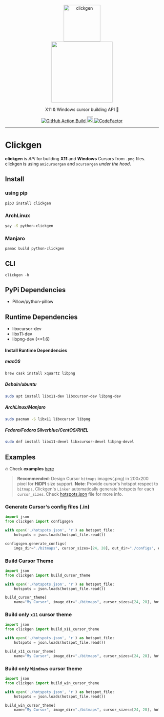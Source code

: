 <!-- Branding -->
<p align="center">
  <img src="https://imgur.com/L2IZ2MH.png" width="120" alt="clickgen" />
  <br />
  <img src="https://i.imgur.com/TeItlMh.png" width="200" />
</p>

<p align="center">
  X11 & Windows cursor building API 👷
</p>

<!-- Badges -->
<p align="center">
  <a href="https://github.com/ful1ie5/clickgen/actions?query=workflow%3Abuild">
    <img alt="GitHub Action Build" src="https://github.com/ful1e5/clickgen/workflows/build/badge.svg" />
  </a>

  <a href="https://badge.fury.io/py/clickgen">
    <img src="https://badge.fury.io/py/clickgen.svg" alt="PyPI version" height="20">
  </a>

  <a href="https://www.codefactor.io/repository/github/ful1e5/clickgen">
    <img src="https://www.codefactor.io/repository/github/ful1e5/clickgen/badge" alt="CodeFactor" />
  </a>
</p>

---

# Clickgen

**clickgen** is _API_ for building **X11** and **Windows** Cursors from `.png` files. clickgen is using `anicursorgen` and `xcursorgen` _under the hood_.

## Install

### using pip

```bash
pip3 install clickgen
```

### ArchLinux

```bash
yay -S python-clickgen
```

### Manjaro

```bash
pamac build python-clickgen
```

## CLI

```
clickgen -h
```

## PyPi Dependencies

- Pillow/python-pillow

## Runtime Dependencies

- libxcursor-dev
- libx11-dev
- libpng-dev (<=1.6)

#### Install Runtime Dependencies

##### macOS

```bash
brew cask install xquartz libpng
```

##### Debain/ubuntu

```bash
sudo apt install libx11-dev libxcursor-dev libpng-dev
```

##### ArchLinux/Manjaro

```bash
sudo pacman -S libx11 libxcursor libpng
```

##### Fedora/Fedora Silverblue/CentOS/RHEL

```bash
sudo dnf install libx11-devel libxcursor-devel libpng-devel
```

## Examples

🔥 Check **examples** [here](./examples/)

> **Recommended**: Design Cursor `bitmaps` images(.png) in 200x200 pixel for **HiDPI** size support.
> **Note**: Provide cursor's hotspot respect to `bitmaps`, Clickgen's `Linker` automatically generate hotspots for each `cursor_sizes`.
> Check [hotspots.json](./examples/hotspots.json) file for more info.

### Generate Cursor's config files (.in)

```python
import json
from clickgen import configsgen

with open('./hotspots.json', 'r') as hotspot_file:
    hotspots = json.loads(hotspot_file.read())

configsgen.generate_configs(
    imgs_dir="./bitmaps", cursor_sizes=[24, 28], out_dir="./configs", delay=50)
```

### Build Cursor Theme

```python
import json
from clickgen import build_cursor_theme

with open('./hotspots.json', 'r') as hotspot_file:
    hotspots = json.loads(hotspot_file.read())

build_cursor_theme(
    name="My Cursor", image_dir="./bitmaps", cursor_sizes=[24, 28], hotspots=hotspots, out_path="./themes", delay=50)

```

### Build only `x11` cursor theme

```python
import json
from clickgen import build_x11_cursor_theme

with open('./hotspots.json', 'r') as hotspot_file:
    hotspots = json.loads(hotspot_file.read())

build_x11_cursor_theme(
    name="My Cursor", image_dir="./bitmaps", cursor_sizes=[24, 28], hotspots=hotspots, out_path="./themes", delay=50)
```

### Build only `Windows` cursor theme

```python
import json
from clickgen import build_win_cursor_theme

with open('./hotspots.json', 'r') as hotspot_file:
    hotspots = json.loads(hotspot_file.read())

build_win_cursor_theme(
    name="My Cursor", image_dir="./bitmaps", cursor_sizes=[24, 28], hotspots=hotspots, out_path="./themes", delay=50)
```
